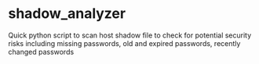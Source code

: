 # shadow_analyzer
Quick python script to scan host shadow file to check for potential security risks including missing passwords, old and expired passwords, recently changed passwords
